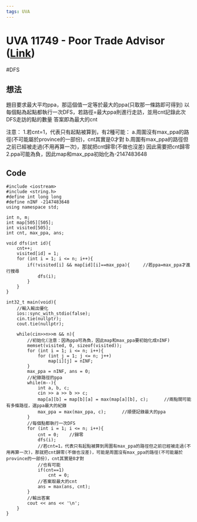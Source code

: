 ```yaml
---
tags: UVA
---
```

# UVA 11749 - Poor Trade Advisor ([Link](https://onlinejudge.org/external/117/11749.pdf))
#DFS

## 想法
題目要求最大平均ppa，那這個值一定等於最大的ppa(只取那一條路即可得到)
以每個點為起點都執行一次DFS，若路徑=最大ppa則進行走訪，並用cnt記錄此次DFS走訪的點的數量
答案即為最大的cnt

注意：
    1.若cnt=1，代表只有起點被算到，有2種可能：
        a.周圍沒有max_ppa的路徑(不可能屬於province的一部份)，cnt其實是0才對
        b.周圍有max_ppa的路徑但之前已經被走過(不用再算一次)，那就把cnt歸零(不做也沒差)
        因此需要把cnt歸零
    2.ppa可能為負，因此map和max_ppa初始化為-2147483648
## Code
```c=
#include <iostream>
#include <string.h>
#define int long long
#define nINF -2147483648
using namespace std;

int n, m;
int map[505][505];
int visited[505];
int cnt, max_ppa, ans;

void dfs(int id){
	cnt++;
	visited[id] = 1;
	for (int i = 1; i <= n; i++){
		if(!visited[i] && map[id][i]==max_ppa){		//若ppa=max_ppa才進行搜尋
			dfs(i);
		}
	}
}

int32_t main(void){
	//輸入輸出優化
	ios::sync_with_stdio(false);
	cin.tie(nullptr);
	cout.tie(nullptr);

	while(cin>>n>>m && n){
		//初始化(注意：因為ppa可為負，因此map和max_ppa要初始化成nINF)
		memset(visited, 0, sizeof(visited));
		for (int i = 1; i <= n; i++){
			for (int j = 1; j <= n; j++)
				map[i][j] = nINF;
		}
		max_ppa = nINF, ans = 0;	
		//紀錄路徑的ppa
		while(m--){
			int a, b, c;
			cin >> a >> b >> c;
			map[a][b] = map[b][a] = max(map[a][b], c);		//兩點間可能有多條路徑，選ppa最大的紀錄
			max_ppa = max(max_ppa, c);		//順便記錄最大的ppa
		}
		//每個點都執行一次DFS
		for (int i = 1; i <= n; i++){
			cnt = 0;	//歸零
			dfs(i);
			//若cnt=1，代表只有起點被算到周圍有max_ppa的路徑但之前已經被走過(不用再算一次)，那就把cnt歸零(不做也沒差)，可能是周圍沒有max_ppa的路徑(不可能屬於province的一部份)，cnt其實是0才對
			//也有可能
			if(cnt==1)
				cnt = 0;
			//答案取最大的cnt
			ans = max(ans, cnt);
		}
		//輸出答案
		cout << ans << '\n';
	}
}
```
